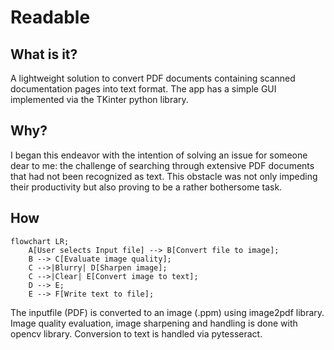 # Readable

## What is it?

A lightweight solution to convert PDF documents containing scanned documentation pages into text format. The app has a simple GUI implemented via the TKinter python library.

## Why?

I began this endeavor with the intention of solving an issue for someone dear to me: the challenge of searching through extensive PDF documents that had not been recognized as text. This obstacle was not only impeding their productivity but also proving to be a rather bothersome task.

## How

```mermaid
flowchart LR;
    A[User selects Input file] --> B[Convert file to image];
    B --> C[Evaluate image quality];
    C -->|Blurry| D[Sharpen image];
    C -->|Clear| E[Convert image to text];
    D --> E;
    E --> F[Write text to file];
```
The inputfile (PDF) is converted to an image (.ppm) using image2pdf library.
Image quality evaluation, image sharpening and handling is done with opencv library.
Conversion to text is handled via pytesseract.
